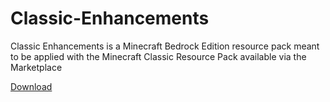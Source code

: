 # Classic-Enhancements
Classic Enhancements is a Minecraft Bedrock Edition resource pack meant to be applied with the Minecraft Classic Resource Pack available via the Marketplace

[Download](https://github.com/scuttle06/Classic-Enhancements/blob/main/ClassicEnh.mcpack)
